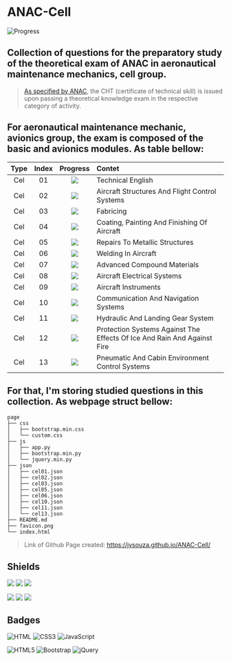 # ANAC-Cell
![Progress](https://progress-bar.dev/46/?title=Completed%20&width=160&color=54aeff)

## Collection of questions for the preparatory study of the theoretical exam of ANAC in aeronautical maintenance mechanics, cell group.
> [As specified by ANAC](https://www.gov.br/anac/pt-br/assuntos/regulados/profissionais-da-aviacao-civil/processo-de-licencas-e-habilitacoes/arquivos/Port41452021ExamesteoricoseAnexos.pdf), the CHT (certificate of technical skill) is issued upon passing a theoretical knowledge exam in the respective category of activity.

## For aeronautical maintenance mechanic, avionics group, the exam is composed of the basic and avionics modules. As table bellow:
| Type | Index | Progress | Contet |
| :--: | :---: | :------: | :----- |
| Cel | 01 | ![](https://img.shields.io/badge/-Done-success) | Technical English |
| Cel | 02 | ![](https://img.shields.io/badge/-Doing-important) | Aircraft Structures And Flight Control Systems |
| Cel | 03 | ![](https://img.shields.io/badge/-Done-success) | Fabricing |
| Cel | 04 | ![](https://img.shields.io/badge/-ToDo-inactive) | Coating, Painting And Finishing Of Aircraft |
| Cel | 05 | ![](https://img.shields.io/badge/-Done-success) | Repairs To Metallic Structures |
| Cel | 06 | ![](https://img.shields.io/badge/-Done-success) | Welding In Aircraft |
| Cel | 07 | ![](https://img.shields.io/badge/-ToDo-inactive) | Advanced Compound Materials |
| Cel | 08 | ![](https://img.shields.io/badge/-ToDo-inactive) | Aircraft Electrical Systems |
| Cel | 09 | ![](https://img.shields.io/badge/-ToDo-inactive) | Aircraft Instruments |
| Cel | 10 | ![](https://img.shields.io/badge/-Done-success) | Communication And Navigation Systems |
| Cel | 11 | ![](https://img.shields.io/badge/-Done-success) | Hydraulic And Landing Gear System |
| Cel | 12 | ![](https://img.shields.io/badge/-ToDo-inactive) | Protection Systems Against The Effects Of Ice And Rain And Against Fire |
| Cel | 13 | ![](https://img.shields.io/badge/-Doing-important) | Pneumatic And Cabin Environment Control Systems |

## For that, I'm storing studied questions in this collection. As webpage struct bellow:
```text
page
├── css
│   ├── bootstrap.min.css
│   └── custom.css
├── js
│   ├── app.py
│   ├── bootstrap.min.py
│   └── jquery.min.py
├── json
│   ├── cel01.json
│   ├── cel02.json
│   ├── cel03.json
│   ├── cel05.json
│   ├── cel06.json
│   ├── cel10.json
│   ├── cel11.json
│   └── cel13.json
├── README.md
├── favicon.png
└── index.html

```

> Link of Github Page created: https://jvsouza.github.io/ANAC-Cell/

## Shields
[![](https://img.shields.io/github/languages/top/jvsouza/ANAC-Cell)]()
[![](https://img.shields.io/github/languages/count/jvsouza/ANAC-Cell)]()
[![](https://img.shields.io/github/license/jvsouza/ANAC-Cell)]()

[![](https://img.shields.io/github/languages/code-size/jvsouza/ANAC-Cell)]()
[![](https://img.shields.io/github/repo-size/jvsouza/ANAC-Cell)]()
[![](https://img.shields.io/github/last-commit/jvsouza/ANAC-Cell)]()

## Badges
![HTML](https://img.shields.io/badge/HTML-239120?style=for-the-badge&logo=html5&logoColor=white)
![CSS3](https://img.shields.io/badge/css3-%231572B6.svg?style=for-the-badge&logo=css3&logoColor=white)
![JavaScript](https://img.shields.io/badge/javascript-%23323330.svg?style=for-the-badge&logo=javascript&logoColor=%23F7DF1E)

![HTML5](https://img.shields.io/badge/html5-%23E34F26.svg?style=for-the-badge&logo=html5&logoColor=white)
![Bootstrap](https://img.shields.io/badge/bootstrap-%23563D7C.svg?style=for-the-badge&logo=bootstrap&logoColor=white)
![jQuery](https://img.shields.io/badge/jquery-%230769AD.svg?style=for-the-badge&logo=jquery&logoColor=white)
